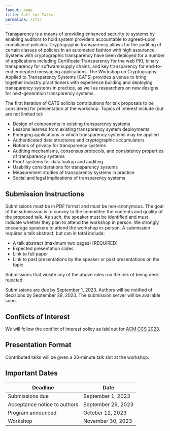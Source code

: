 ```yaml
---
layout: page
title: Call for Talks 
permalink: /cft/
---
```


Transparency is a means of providing enhanced security to systems by enabling
auditors to hold system providers accountable to agreed-upon compliance
policies.  Cryptographic transparency allows for the auditing of certain
classes of policies in an automated fashion with high assurance.  Systems with
cryptographic transparency have been deployed for a number of applications
including Certificate Transparency for the web PKI, binary transparency for
software supply chains, and key transparency for end-to-end encrypted
messaging applications.  The Workshop on Cryptography Applied to Transparency
Systems (CATS) provides a venue to bring together industry practitioners with
experience building and deploying transparency systems in practice, as well as
researchers on new designs for next-generation transparency systems.

The first iteration of CATS solicits contributions for talk proposals to be
considered for presentation at the workshop.  Topics of interest include (but
are not limited to):

* Design of components in existing transparency systems
* Lessons learned from existing transparency system deployments
* Emerging applications in which transparency systems may be applied
* Authenticated data structures and cryptographic accumulators
* Notions of privacy for transparency systems
* Auditing mechanisms, consensus protocols, and consistency properties of transparency systems
* Proof systems for data lookup and auditing
* Usability considerations for transparency systems
* Measurement studies of transparency systems in practice
* Social and legal implications of transparency systems

## Submission Instructions

Submissions must be in PDF format and must be non-anonymous.
The goal of the submission is to convey to the committee the contents and quality of the proposed talk.
As such, the speaker must be identified and must indicate whether they plan to attend the workshop in person.
We strongly encourage speakers to attend the workshop in-person.
A submission requires a talk abstract, but can in total include:

* A talk abstract (maximum two pages) [REQUIRED]
* Expected presentation slides
* Link to full paper
* Link to past presentations by the speaker or past presentations on the topic

Submissions that violate any of the above rules run the risk of being desk rejected.

Submissions are due by September 1, 2023.
Authors will be notified of decisions by September 29, 2023.
The submission server will be available soon.

## Conflicts of Interest

We will follow the conflict of interest policy as laid out for [ACM CCS 2023](https://www.sigsac.org/ccs/CCS2023/call-for-paper.html).

## Presentation Format

Contributed talks will be given a 20-minute talk slot at the workshop.

## Important Dates

| Deadline | Date |
| -------- | ---- |
| Submissions due | September 1, 2023 |
| Acceptance notice to authors | September 29, 2023 |
| Program announced | October 12, 2023 |
| Workshop | November 30, 2023 |
